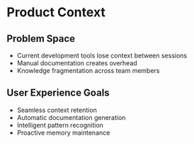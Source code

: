 # Product Context

## Problem Space

- Current development tools lose context between sessions
- Manual documentation creates overhead
- Knowledge fragmentation across team members

## User Experience Goals

- Seamless context retention
- Automatic documentation generation
- Intelligent pattern recognition
- Proactive memory maintenance
